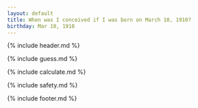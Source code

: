 ```yaml
---
layout: default
title: When was I conceived if I was born on March 10, 1910?
birthday: Mar 10, 1910
---
```


{% include header.md %}

{% include guess.md %}

{% include calculate.md %}

{% include safety.md %}

{% include footer.md %}



